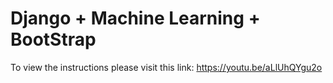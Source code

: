 # Django + Machine Learning + BootStrap

To view the instructions please visit this link: https://youtu.be/aLlUhQYgu2o 
